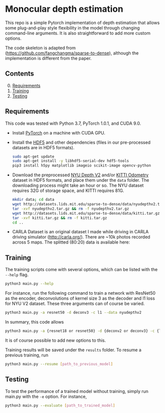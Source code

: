 Monocular depth estimation
============================

This repo is a simple Pytorch implementation of depth estimation that allows some plug-and-play style flexibility in the model through changing command-line arguments. It is also straightforward to add more custom options.

The code skeleton is adapted from (https://github.com/fangchangma/sparse-to-dense), although the implementation is different from the paper.

## Contents
0. [Requirements](#requirements)
0. [Training](#training)
0. [Testing](#testing)

## Requirements
This code was tested with Python 3.7, PyTorch 1.0.1, and CUDA 9.0.
- Install [PyTorch](http://pytorch.org/) on a machine with CUDA GPU.
- Install the [HDF5](https://en.wikipedia.org/wiki/Hierarchical_Data_Format) and other dependencies (files in our pre-processed datasets are in HDF5 formats).
	```bash
	sudo apt-get update
	sudo apt-get install -y libhdf5-serial-dev hdf5-tools
	pip3 install h5py matplotlib imageio scikit-image opencv-python
	```
- Download the preprocessed [NYU Depth V2](http://cs.nyu.edu/~silberman/datasets/nyu_depth_v2.html) and/or [KITTI Odometry](http://www.cvlibs.net/datasets/kitti/eval_odometry.php) dataset in HDF5 formats, and place them under the `data` folder. The downloading process might take an hour or so. The NYU dataset requires 32G of storage space, and KITTI requires 81G.
	```bash
	mkdir data; cd data
	wget http://datasets.lids.mit.edu/sparse-to-dense/data/nyudepthv2.tar.gz
	tar -xvf nyudepthv2.tar.gz && rm -f nyudepthv2.tar.gz
	wget http://datasets.lids.mit.edu/sparse-to-dense/data/kitti.tar.gz
 	tar -xvf kitti.tar.gz && rm -f kitti.tar.gz
	cd ..
	```
	
- CARLA Dataset is an original dataset I made while driving in CARLA driving simulator (http://carla.org/). There are ~10k photos recorded across 5 maps. The splitted (80:20) data is available here: 
## Training
The training scripts come with several options, which can be listed with the `--help` flag. 
```bash
python3 main.py --help
```

For instance, run the following command to train a network with ResNet50 as the encoder, deconvolutions of kernel size 3 as the decoder and l1 loss for NYU V2 dataset. These three arguments can of course be varied.
```bash
python3 main.py -a resnet50 -d deconv3 -c l1 --data nyudepthv2
```

In summary, this code allows
```bash
python3 main.py -a {resnet18 or resnet50} -d {deconv2 or deconv3} -c {l1 or l2} --data {nyudepthv2 or kitti or carla}
```
It is of course possible to add new options to this.

Training results will be saved under the `results` folder. To resume a previous training, run
```bash
python3 main.py --resume [path_to_previous_model]
```

## Testing
To test the performance of a trained model without training, simply run main.py with the `-e` option. For instance,
```bash
python3 main.py --evaluate [path_to_trained_model]
```





